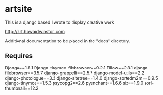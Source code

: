 artsite
=======

This is a django based I wrote to display creative work

http://art.howardwinston.com

Additional documentation to be placed in the "docs" directory.

Requires
--------

Django==1.8.1
Django-tinymce-filebrowser==0.2.1
Pillow==2.8.1
django-filebrowser==3.5.7
django-grappelli==2.5.7
django-model-utils==2.2
django-photologue==3.2
django-sitetree==1.4.0
django-sortedm2m==0.9.5
django-tinymce==1.5.3
psycopg2==2.6
pyenchant==1.6.6
six==1.9.0
sorl-thumbnail==12.2